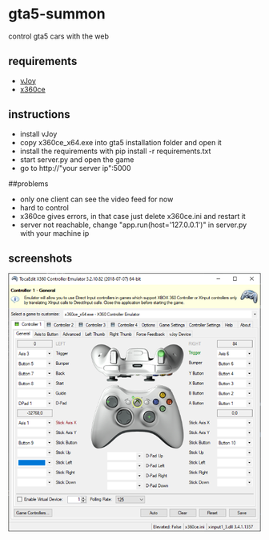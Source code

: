 # gta5-summon
control gta5 cars with the web

## requirements
* [vJoy](https://sourceforge.net/projects/vjoystick/)
* [x360ce](https://www.x360ce.com/files/x360ce_x64.zip)


## instructions
* install vJoy
* copy x360ce_x64.exe into gta5 installation folder and open it
* install the requirements with pip install -r requirements.txt 
* start server.py and open the game
* go to http://"your server ip":5000
  
##problems
* only one client can see the video feed for now
* hard to control
* x360ce gives errors, in that case just delete x360ce.ini and restart it
* server not reachable, change "app.run(host='127.0.0.1')" in server.py with your machine ip
 
## screenshots
![Screenshot](screen1.png)
